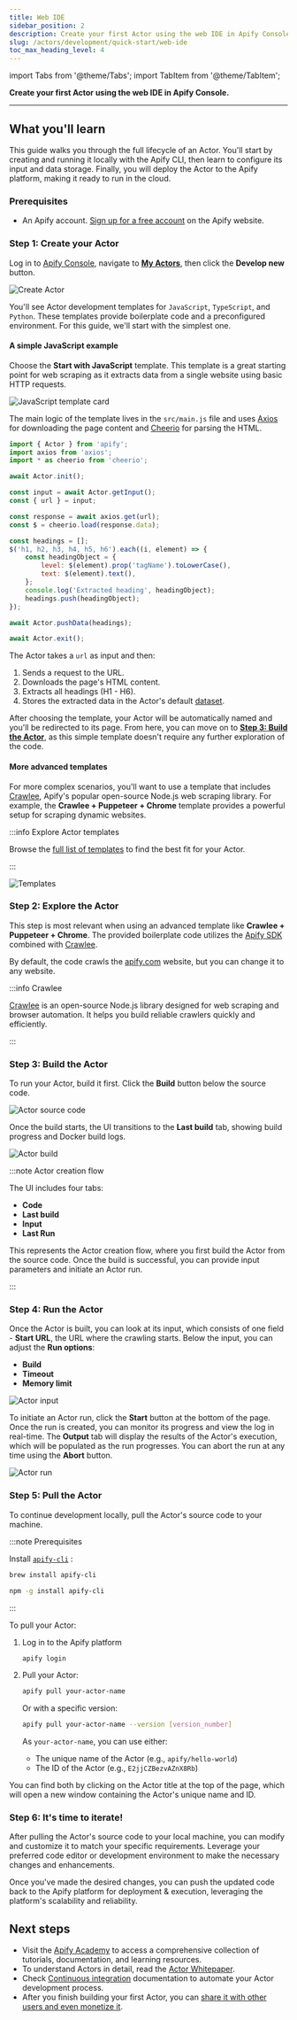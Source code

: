 ```yaml
---
title: Web IDE
sidebar_position: 2
description: Create your first Actor using the web IDE in Apify Console.
slug: /actors/development/quick-start/web-ide
toc_max_heading_level: 4
---
```


import Tabs from '@theme/Tabs';
import TabItem from '@theme/TabItem';

**Create your first Actor using the web IDE in Apify Console.**

---

## What you'll learn

This guide walks you through the full lifecycle of an Actor. You'll start by creating and running it locally with the Apify CLI, then learn to configure its input and data storage. Finally, you will deploy the Actor to the Apify platform, making it ready to run in the cloud.

### Prerequisites

- An Apify account. [Sign up for a free account](https://console.apify.com/sign-up) on the Apify website.

### Step 1: Create your Actor

Log in to [Apify Console](https://console.apify.com), navigate to [**My Actors**](https://console.apify.com/actors/development/my-actors), then click the **Develop new** button.

![Create Actor](./images/create-actor.png)

You'll see Actor development templates for `JavaScript`, `TypeScript`, and `Python`. These templates provide boilerplate code and a preconfigured environment. For this guide, we'll start with the simplest one.

#### A simple JavaScript example

Choose the **Start with JavaScript** template. This template is a great starting point for web scraping as it extracts data from a single website using basic HTTP requests.

![JavaScript template card](./images/create-actor-template-javascript-card.png)

The main logic of the template lives in the `src/main.js` file and uses [Axios](https://axios-http.com/docs/intro) for downloading the page content and [Cheerio](https://cheerio.js.org/) for parsing the HTML.

```javascript
import { Actor } from 'apify';
import axios from 'axios';
import * as cheerio from 'cheerio';

await Actor.init();

const input = await Actor.getInput();
const { url } = input;

const response = await axios.get(url);
const $ = cheerio.load(response.data);

const headings = [];
$('h1, h2, h3, h4, h5, h6').each((i, element) => {
    const headingObject = {
        level: $(element).prop('tagName').toLowerCase(),
        text: $(element).text(),
    };
    console.log('Extracted heading', headingObject);
    headings.push(headingObject);
});

await Actor.pushData(headings);

await Actor.exit();
```

The Actor takes a `url` as input and then:

1. Sends a request to the URL.
1. Downloads the page's HTML content.
1. Extracts all headings (H1 - H6).
1. Stores the extracted data in the Actor's default [dataset](/platform/storage/dataset).

After choosing the template, your Actor will be automatically named and you'll be redirected to its page. From here, you can move on to **[Step 3: Build the Actor](#step-3-build-the-actor)**, as this simple template doesn't require any further exploration of the code.

#### More advanced templates

For more complex scenarios, you'll want to use a template that includes [Crawlee](https://crawlee.dev/), Apify's popular open-source Node.js web scraping library. For example, the **Crawlee + Puppeteer + Chrome** template provides a powerful setup for scraping dynamic websites.

:::info Explore Actor templates

Browse the [full list of templates](https://apify.com/templates) to find the best fit for your Actor.

:::

![Templates](./images/actor-templates.png)

### Step 2: Explore the Actor

This step is most relevant when using an advanced template like **Crawlee + Puppeteer + Chrome**. The provided boilerplate code utilizes the [Apify SDK](https://docs.apify.com/sdk/js/) combined with [Crawlee](https://crawlee.dev/).

By default, the code crawls the [apify.com](https://apify.com) website, but you can change it to any website.

:::info Crawlee

[Crawlee](https://crawlee.dev/) is an open-source Node.js library designed for web scraping and browser automation. It helps you build reliable crawlers quickly and efficiently.

:::

### Step 3: Build the Actor

To run your Actor, build it first. Click the **Build** button below the source code.

![Actor source code](./images/actor-source-code.png)

Once the build starts, the UI transitions to the **Last build** tab, showing build progress and Docker build logs.

![Actor build](./images/actor-build.png)

:::note Actor creation flow

The UI includes four tabs:

- **Code**
- **Last build**
- **Input**
- **Last Run**

This represents the Actor creation flow, where you first build the Actor from the source code. Once the build is successful, you can provide input parameters and initiate an Actor run.

:::

### Step 4: Run the Actor

Once the Actor is built, you can look at its input, which consists of one field - **Start URL**, the URL where the crawling starts. Below the input, you can adjust the **Run options**:

- **Build**
- **Timeout**
- **Memory limit**

![Actor input](./images/actor-input.png)

To initiate an Actor run, click the **Start** button at the bottom of the page. Once the run is created, you can monitor its progress and view the log in real-time. The **Output** tab will display the results of the Actor's execution, which will be populated as the run progresses. You can abort the run at any time using the **Abort** button.

![Actor run](./images/actor-run.png)

### Step 5: Pull the Actor

To continue development locally, pull the Actor's source code to your machine.

:::note Prerequisites

Install <code>[apify-cli](https://docs.apify.com/cli/)</code> :

<Tabs>
  <TabItem value="macOS/Linux" label="macOS/Linux">

  ```bash
  brew install apify-cli
  ```

  </TabItem>
  <TabItem value="other platforms" label="Other platforms">

  ```bash
  npm -g install apify-cli
  ```

  </TabItem>
</Tabs>

:::

To pull your Actor:

1. Log in to the Apify platform

    ```bash
    apify login
    ```

2. Pull your Actor:

    ```bash
    apify pull your-actor-name
    ```

    Or with a specific version:

    ```bash
    apify pull your-actor-name --version [version_number]
    ```

    As `your-actor-name`, you can use either:

    - The unique name of the Actor (e.g., `apify/hello-world`)
    - The ID of the Actor (e.g., `E2jjCZBezvAZnX8Rb`)

You can find both by clicking on the Actor title at the top of the page, which will open a new window containing the Actor's unique name and ID.

### Step 6: It's time to iterate!

After pulling the Actor's source code to your local machine, you can modify and customize it to match your specific requirements. Leverage your preferred code editor or development environment to make the necessary changes and enhancements.

Once you've made the desired changes, you can push the updated code back to the Apify platform for deployment & execution, leveraging the platform's scalability and reliability.

## Next steps

- Visit the [Apify Academy](/academy) to access a comprehensive collection of tutorials, documentation, and learning resources.
- To understand Actors in detail, read the [Actor Whitepaper](https://whitepaper.actor/).
- Check [Continuous integration](../deployment/continuous_integration.md) documentation to automate your Actor development process.
- After you finish building your first Actor, you can [share it with other users and even monetize it](../../publishing/index.mdx).
